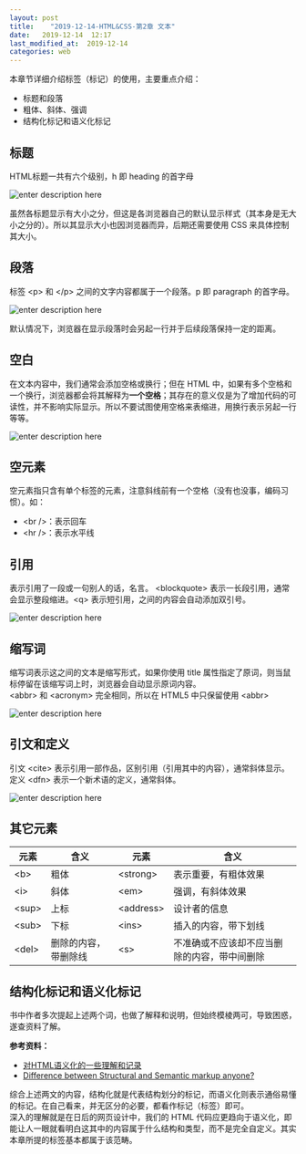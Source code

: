 ```yaml
---
layout: post
title:    "2019-12-14-HTML&CSS-第2章 文本"
date:   2019-12-14  12:17 
last_modified_at:  2019-12-14 
categories: web
---
```


本章节详细介绍标签（标记）的使用，主要重点介绍：

 - 标题和段落
 - 粗体、斜体、强调
 - 结构化标记和语义化标记

## 标题

HTML标题一共有六个级别，h 即 heading 的首字母
 
![enter description here](https://raw.githubusercontent.com/LonlyPan/LonlyPan.github.io/master/images/Posts/2019-12-14-HTML&CSS-第2章_文本/标题.png)

虽然各标题显示有大小之分，但这是各浏览器自己的默认显示样式（其本身是无大小之分的）。所以其显示大小也因浏览器而异，后期还需要使用 CSS 来具体控制其大小。

## 段落

标签 \<p> 和 \</p>  之间的文字内容都属于一个段落。p 即 paragraph 的首字母。

![enter description here](https://raw.githubusercontent.com/LonlyPan/LonlyPan.github.io/master/images/Posts/2019-12-14-HTML&CSS-第2章_文本/paragraphs.png)

默认情况下，浏览器在显示段落时会另起一行并于后续段落保持一定的距离。

## 空白

在文本内容中，我们通常会添加空格或换行；但在 HTML 中，如果有多个空格和一个换行，浏览器都会将其解释为**一个空格**；其存在的意义仅是为了增加代码的可读性，并不影响实际显示。所以不要试图使用空格来表缩进，用换行表示另起一行等等。

![enter description here](https://raw.githubusercontent.com/LonlyPan/LonlyPan.github.io/master/images/Posts/2019-12-14-HTML&CSS-第2章_文本/bold.png)

## 空元素

空元素指只含有单个标签的元素，注意斜线前有一个空格（没有也没事，编码习惯）。如：
- \<br />：表示回车
- \<hr />：表示水平线

## 引用

表示引用了一段或一句别人的话，名言。 \<blockquote> 表示一长段引用，通常会显示整段缩进。\<q> 表示短引用，之间的内容会自动添加双引号。

![enter description here](https://raw.githubusercontent.com/LonlyPan/LonlyPan.github.io/master/images/Posts/2019-12-14-HTML&CSS-第2章_文本/quote.png)

## 缩写词

缩写词表示这之间的文本是缩写形式，如果你使用 title 属性指定了原词，则当鼠标停留在该缩写词上时，浏览器会自动显示原词内容。  
\<abbr> 和 \<acronym> 完全相同，所以在 HTML5 中只保留使用 \<abbr> 

![enter description here](https://raw.githubusercontent.com/LonlyPan/LonlyPan.github.io/master/images/Posts/2019-12-14-HTML&CSS-第2章_文本/abbr.png)

## 引文和定义

引文 \<cite> 表示引用一部作品，区别引用（引用其中的内容），通常斜体显示。定义 \<dfn> 表示一个新术语的定义，通常斜体。

![enter description here](https://raw.githubusercontent.com/LonlyPan/LonlyPan.github.io/master/images/Posts/2019-12-14-HTML&CSS-第2章_文本/cite_dfn.png)

## 其它元素

| 元素  | 含义 | 元素 | 含义 |
| ----- | ---- | ---- | ---- |
| \<b>   |  粗体    |   \<strong>   |   表示重要，有粗体效果   |
| \<i>   |   斜体   |   \<em>   |   强调，有斜体效果   |
| \<sup> |   上标   |  \<address>    |   设计者的信息   |
| \<sub> |   下标   |   \<ins>   |    插入的内容，带下划线  |
| \<del>   |  删除的内容，带删除线  |   \<s>  |   不准确或不应该却不应当删除的内容，带中间删除|

## 结构化标记和语义化标记

书中作者多次提起上述两个词，也做了解释和说明，但始终模棱两可，导致困惑，遂查资料了解。

**参考资料：**
- [对HTML语义化的一些理解和记录](https://juejin.im/post/5ae029bcf265da0b7155f15d)
- [Difference between Structural and Semantic markup anyone?](https://www.reddit.com/r/computerscience/comments/8cer6c/difference_between_structural_and_semantic_markup/)

综合上述两文的内容，结构化就是代表结构划分的标记，而语义化则表示通俗易懂的标记。在自己看来，并无区分的必要，都看作标记（标签）即可。  
深入的理解就是在日后的网页设计中，我们的 HTML 代码应更趋向于语义化，即能让人一眼就看明白这其中的内容属于什么结构和类型，而不是完全自定义。其实本章所提的标签基本都属于该范畴。
